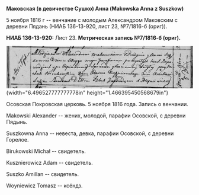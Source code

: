 **Маковская (в девичестве Сушко) Анна (Makowska Anna z Suszkow)**

5 ноября 1816 г -- венчание с молодым Александром Маковским с деревни
Пядань (НИАБ 136-13-920, лист 23, №7/1816-б (ориг)).

**НИАБ 136-13-920:** Лист 23. **Метрическая запись №7/1816-б (ориг).**

![](./media/49c9951ba519b3d644090df20c5e235cc2e29328.png){width="6.496527777777778in"
height="1.466395450568679in"}

Осовская Покровская церковь. 5 ноября 1816 года. Запись о венчании.

Makowski Alexander -- жених, молодой, парафии Осовской, с деревни
Пядынь.

Suszkowna Anna -- невеста, девка, парафии Осовской, с деревни Горелое.

Birukowski Michał -- свидетель.

Kusznierowicz Adam -- свидетель.

Suszko Amillan -- свидетель.

Woyniewicz Tomasz -- ксёндз.
